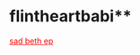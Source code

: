 # flintheartbabi**
<a href="https://www.youtube.com/watch?v=hPjaxXfIJik" style="color: red;">sad beth ep</a>
